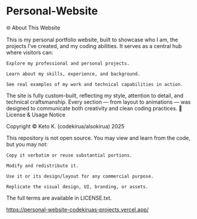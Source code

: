 # Personal-Website
🌐 About This Website

This is my personal portfolio website, built to showcase who I am, the projects I’ve created, and my coding abilities.
It serves as a central hub where visitors can:

    Explore my professional and personal projects.

    Learn about my skills, experience, and background.

    See real examples of my work and technical capabilities in action.

The site is fully custom-built, reflecting my style, attention to detail, and technical craftsmanship. Every section — from layout to animations — was designed to communicate both creativity and clean coding practices.
📜 License & Usage Notice

Copyright © Keto K. (codekirua/alsokirua) 2025

This repository is not open source.
You may view and learn from the code, but you may not:

    Copy it verbatim or reuse substantial portions.

    Modify and redistribute it.

    Use it or its design/layout for any commercial purpose.

    Replicate the visual design, UI, branding, or assets.

The full terms are available in LICENSE.txt.

https://personal-website-codekiruas-projects.vercel.app/
